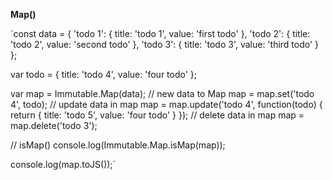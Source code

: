 **Map()**

`const data = {
  'todo 1': {
    title: 'todo 1',
    value: 'first todo'
  },
  'todo 2': {
    title: 'todo 2',
    value: 'second todo'
  },
  'todo 3': {
    title: 'todo 3',
    value: 'third todo'
  }
};

var todo = {
  title: 'todo 4',
  value: 'four todo'
};

var map = Immutable.Map(data);
// new data to Map
map = map.set('todo 4', todo);
// update data in map
map = map.update('todo 4', function(todo) {
  return {
    title: 'todo 5',
    value: 'four todo'
  }
});
// delete data in map
map = map.delete('todo 3');

// isMap()
console.log(Immutable.Map.isMap(map));

console.log(map.toJS());`
